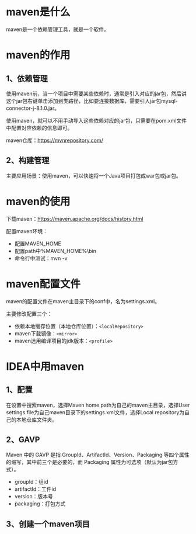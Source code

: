 # maven是什么

maven是一个依赖管理工具，就是一个软件。

# maven的作用

## 1、依赖管理

使用maven前，当一个项目中需要某些依赖时，通常是引入对应的jar包，然后讲这个jar包右键单击添加到类路径，比如要连接数据库，需要引入jar包mysql-connector-j-8.1.0.jar。

使用maven，就可以不用手动导入这些依赖对应的jar包，只需要在pom.xml文件中配置对应依赖的信息即可。

maven仓库：https://mvnrepository.com/

## 2、构建管理

主要应用场景：使用maven，可以快速将一个Java项目打包成war包或jar包。

# maven的使用

下载maven：https://maven.apache.org/docs/history.html

配置maven环境：

+ 配置MAVEN_HOME
+ 配置path中%MAVEN_HOME%\bin
+ 命令行中测试：mvn -v

# maven配置文件

maven的配置文件在maven主目录下的conf中，名为settings.xml。

主要修改配置三个：

+ 依赖本地缓存位置（本地仓库位置）：`<localRepository>`
+ maven下载镜像：`<mirror>`
+ maven选用编译项目的jdk版本：`<profile>`

# IDEA中用maven

## 1、配置

在设置中搜索maven，选择Maven home path为自己的maven主目录，选择User settings file为自己maven目录下的settings.xml文件，选择Local repository为自己的本地仓库文件夹。

## 2、GAVP

Maven 中的 GAVP 是指 GroupId、ArtifactId、Version、Packaging 等四个属性的缩写，其中前三个是必要的，而 Packaging 属性为可选项（默认为jar包方式）。

+ groupId：组id
+ artifactId：工件id
+ version：版本号
+ packaging：打包方式

## 3、创建一个maven项目

